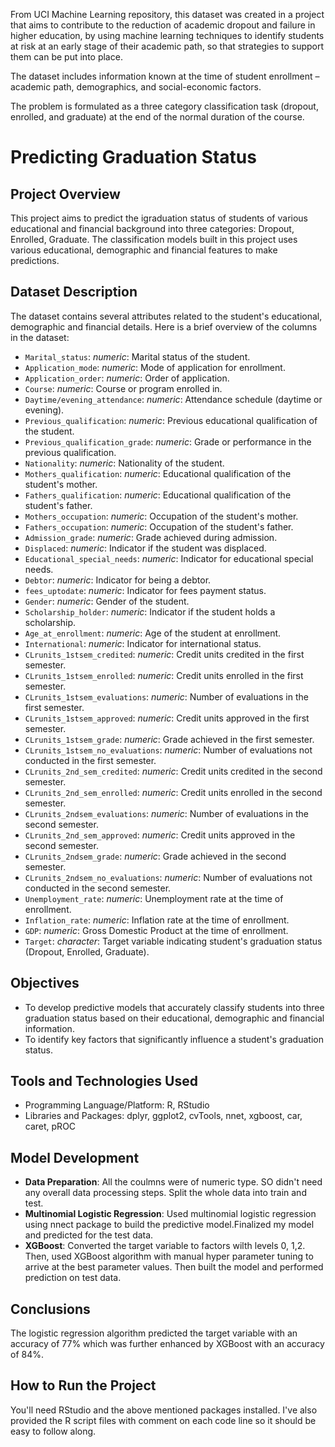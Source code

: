 From UCI Machine Learning repository, this dataset was created in a project that aims to contribute to the reduction of academic dropout and failure in higher education, by using machine learning techniques to identify students at risk at an early stage of their academic path, so that strategies to support them can be put into place. 

The dataset includes information known at the time of student enrollment – academic path, demographics, and social-economic factors. 

The problem is formulated as a three category classification task (dropout, enrolled, and graduate) at the end of the normal duration of the course.

# Predicting Graduation Status

## Project Overview
This project aims to predict the igraduation status of students of various educational and financial background into three categories: Dropout, Enrolled, Graduate. The classification models built in this project uses various educational, demographic and financial features to make predictions.

## Dataset Description
The dataset contains several attributes related to the student's educational, demographic and financial details. Here is a brief overview of the columns in the dataset:


- `Marital_status`: _numeric_: Marital status of the student.
- `Application_mode`: _numeric_: Mode of application for enrollment.
- `Application_order`: _numeric_: Order of application.
- `Course`: _numeric_: Course or program enrolled in.
- `Daytime/evening_attendance`: _numeric_: Attendance schedule (daytime or evening).
- `Previous_qualification`: _numeric_: Previous educational qualification of the student.
- `Previous_qualification_grade`: _numeric_: Grade or performance in the previous qualification.
- `Nationality`: _numeric_: Nationality of the student.
- `Mothers_qualification`: _numeric_: Educational qualification of the student's mother.
- `Fathers_qualification`: _numeric_: Educational qualification of the student's father.
- `Mothers_occupation`: _numeric_: Occupation of the student's mother.
- `Fathers_occupation`: _numeric_: Occupation of the student's father.
- `Admission_grade`: _numeric_: Grade achieved during admission.
- `Displaced`: _numeric_: Indicator if the student was displaced.
- `Educational_special_needs`: _numeric_: Indicator for educational special needs.
- `Debtor`: _numeric_: Indicator for being a debtor.
- `fees_uptodate`: _numeric_: Indicator for fees payment status.
- `Gender`: _numeric_: Gender of the student.
- `Scholarship_holder`: _numeric_: Indicator if the student holds a scholarship.
- `Age_at_enrollment`: _numeric_: Age of the student at enrollment.
- `International`: _numeric_: Indicator for international status.
- `CLrunits_1stsem_credited`: _numeric_: Credit units credited in the first semester.
- `CLrunits_1stsem_enrolled`: _numeric_: Credit units enrolled in the first semester.
- `CLrunits_1stsem_evaluations`: _numeric_: Number of evaluations in the first semester.
- `CLrunits_1stsem_approved`: _numeric_: Credit units approved in the first semester.
- `CLrunits_1stsem_grade`: _numeric_: Grade achieved in the first semester.
- `CLrunits_1stsem_no_evaluations`: _numeric_: Number of evaluations not conducted in the first semester.
- `CLrunits_2nd_sem_credited`: _numeric_: Credit units credited in the second semester.
- `CLrunits_2nd_sem_enrolled`: _numeric_: Credit units enrolled in the second semester.
- `CLrunits_2ndsem_evaluations`: _numeric_: Number of evaluations in the second semester.
- `CLrunits_2nd_sem_approved`: _numeric_: Credit units approved in the second semester.
- `CLrunits_2ndsem_grade`: _numeric_: Grade achieved in the second semester.
- `CLrunits_2ndsem_no_evaluations`: _numeric_: Number of evaluations not conducted in the second semester.
- `Unemployment_rate`: _numeric_: Unemployment rate at the time of enrollment.
- `Inflation_rate`: _numeric_: Inflation rate at the time of enrollment.
- `GDP`: _numeric_: Gross Domestic Product at the time of enrollment.
- `Target`: _character_: Target variable indicating student's graduation status (Dropout, Enrolled, Graduate).

## Objectives
- To develop predictive models that accurately classify students into three graduation status based on their educational, demographic and financial information.
- To identify key factors that significantly influence a student's graduation status.

## Tools and Technologies Used
- Programming Language/Platform: R, RStudio
- Libraries and Packages: dplyr, ggplot2, cvTools, nnet, xgboost, car, caret, pROC

## Model Development
- __Data Preparation__: All the coulmns were of numeric type. SO didn't need any overall data processing steps. Split the whole data into train and test. 
- __Multinomial Logistic Regression__: Used multinomial logistic regression using nnect package to build the predictive model.Finalized my model and predicted for the test data.
- __XGBoost__: Converted the target variable to factors wilth levels 0, 1,2. Then, used XGBoost algorithm with manual hyper parameter tuning to arrive at the best parameter values. Then built the model and performed prediction on test data.

## Conclusions
The logistic regression algorithm predicted the target variable with an accuracy of 77% which was further enhanced by XGBoost with an accuracy of 84%.

## How to Run the Project
You'll need RStudio and the above mentioned packages installed. I've also provided the R script files with comment on each code line so it should be easy to follow along.
